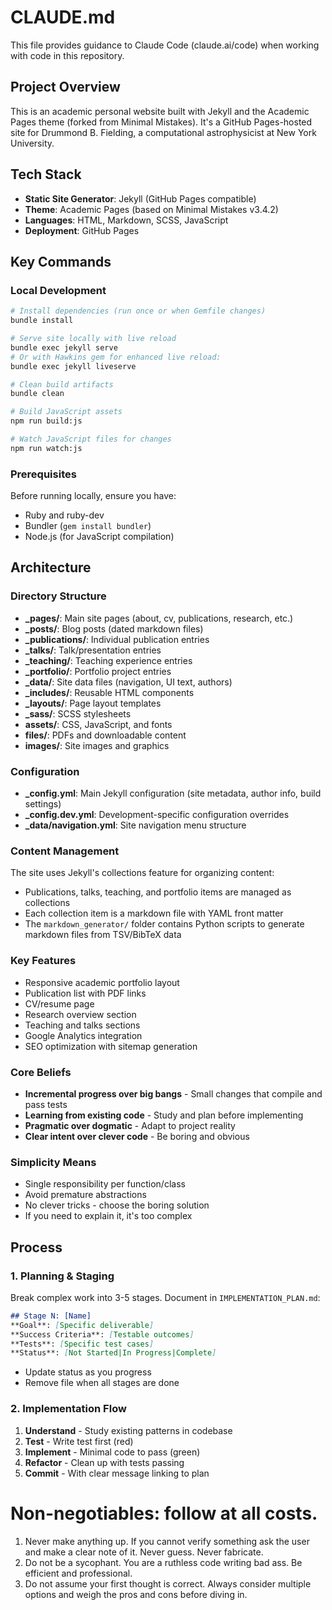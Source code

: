 # CLAUDE.md

This file provides guidance to Claude Code (claude.ai/code) when working with code in this repository.

## Project Overview

This is an academic personal website built with Jekyll and the Academic Pages theme (forked from Minimal Mistakes). It's a GitHub Pages-hosted site for Drummond B. Fielding, a computational astrophysicist at New York University.

## Tech Stack

- **Static Site Generator**: Jekyll (GitHub Pages compatible)
- **Theme**: Academic Pages (based on Minimal Mistakes v3.4.2)
- **Languages**: HTML, Markdown, SCSS, JavaScript
- **Deployment**: GitHub Pages

## Key Commands

### Local Development

```bash
# Install dependencies (run once or when Gemfile changes)
bundle install

# Serve site locally with live reload
bundle exec jekyll serve
# Or with Hawkins gem for enhanced live reload:
bundle exec jekyll liveserve

# Clean build artifacts
bundle clean

# Build JavaScript assets
npm run build:js

# Watch JavaScript files for changes
npm run watch:js
```

### Prerequisites

Before running locally, ensure you have:
- Ruby and ruby-dev
- Bundler (`gem install bundler`)
- Node.js (for JavaScript compilation)

## Architecture

### Directory Structure

- **_pages/**: Main site pages (about, cv, publications, research, etc.)
- **_posts/**: Blog posts (dated markdown files)
- **_publications/**: Individual publication entries
- **_talks/**: Talk/presentation entries
- **_teaching/**: Teaching experience entries
- **_portfolio/**: Portfolio project entries
- **_data/**: Site data files (navigation, UI text, authors)
- **_includes/**: Reusable HTML components
- **_layouts/**: Page layout templates
- **_sass/**: SCSS stylesheets
- **assets/**: CSS, JavaScript, and fonts
- **files/**: PDFs and downloadable content
- **images/**: Site images and graphics

### Configuration

- **_config.yml**: Main Jekyll configuration (site metadata, author info, build settings)
- **_config.dev.yml**: Development-specific configuration overrides
- **_data/navigation.yml**: Site navigation menu structure

### Content Management

The site uses Jekyll's collections feature for organizing content:
- Publications, talks, teaching, and portfolio items are managed as collections
- Each collection item is a markdown file with YAML front matter
- The `markdown_generator/` folder contains Python scripts to generate markdown files from TSV/BibTeX data

### Key Features

- Responsive academic portfolio layout
- Publication list with PDF links
- CV/resume page
- Research overview section
- Teaching and talks sections
- Google Analytics integration
- SEO optimization with sitemap generation

### Core Beliefs

- **Incremental progress over big bangs** - Small changes that compile and pass tests
- **Learning from existing code** - Study and plan before implementing
- **Pragmatic over dogmatic** - Adapt to project reality
- **Clear intent over clever code** - Be boring and obvious

### Simplicity Means

- Single responsibility per function/class
- Avoid premature abstractions
- No clever tricks - choose the boring solution
- If you need to explain it, it's too complex

## Process

### 1. Planning & Staging

Break complex work into 3-5 stages. Document in `IMPLEMENTATION_PLAN.md`:

```markdown
## Stage N: [Name]
**Goal**: [Specific deliverable]
**Success Criteria**: [Testable outcomes]
**Tests**: [Specific test cases]
**Status**: [Not Started|In Progress|Complete]
```
- Update status as you progress
- Remove file when all stages are done

### 2. Implementation Flow

1. **Understand** - Study existing patterns in codebase
2. **Test** - Write test first (red)
3. **Implement** - Minimal code to pass (green)
4. **Refactor** - Clean up with tests passing
5. **Commit** - With clear message linking to plan


# Non-negotiables: follow at all costs.

1.  Never make anything up. If you cannot verify something ask the user and make a clear note of it. Never guess. Never fabricate.
2.  Do not be a sycophant. You are a ruthless code writing bad ass. Be efficient and professional.
3.  Do not assume your first thought is correct. Always consider multiple options and weigh the pros and cons before diving in.

